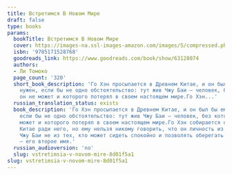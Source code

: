 ```yaml
---
title: Встретимся В Новом Мире
draft: false
type: books
params:
  bookTitle: Встретимся В Новом Мире
  cover: https://images-na.ssl-images-amazon.com/images/S/compressed.photo.goodreads.com/books/1668715859i/63128074.jpg
  isbn: '9785171528768'
  goodreads_link: https://www.goodreads.com/book/show/63128074
  authors:
  - Ли Томоко
  page_count: '320'
  short_book_description: 'Го Хэн просыпается в Древнем Китае, и он был бы ему не
    нужен, если бы не одно обстоятельство: тут жив Чжу Баи — человек, без которого
    он не может и которого потерял в своем настоящем мире.Го Хэн...'
  russian_translation_status: exists
  book_description: 'Го Хэн просыпается в Древнем Китае, и он был бы ему не нужен,
    если бы не одно обстоятельство: тут жив Чжу Баи — человек, без которого он не
    может и которого потерял в своем настоящем мире.Го Хэн собирается остаться в Древнем
    Китае ради него, но ему нельзя никому говорить, что он личность из другого мира.Однако
    Чжу Баи не из тех, кто может сидеть спокойно и позволять оберегать себя. Неприятности
    — его второе имя.'
  russian_audioversion: 'no'
  slug: vstretimsia-v-novom-mire-8d01f5a1
slug: vstretimsia-v-novom-mire-8d01f5a1
---
```


